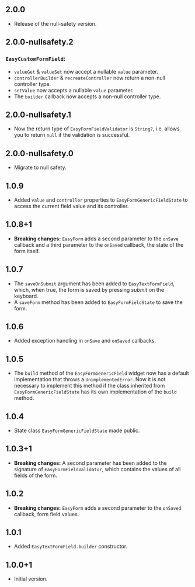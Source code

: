 ## 2.0.0

* Release of the null-safety version. 

## 2.0.0-nullsafety.2

### `EasyCustomFormField`:
* `valueGet` & `valueSet` now accept a nullable `value` parameter.
* `controllerBuilder` & `recreateController` now return a non-null controller type.
* `setValue` now accepts a nullable `value` parameter.
* The `builder` callback now accepts a non-null controller type.

## 2.0.0-nullsafety.1

* Now the return type of `EasyFormFieldValidator` is `String?`, i.e. allows you to return `null` if the validation is successful.

## 2.0.0-nullsafety.0

* Migrate to null safety.

## 1.0.9

* Added `value` and `controller` properties to `EasyFormGenericFieldState` to access the current field value and its controller. 

## 1.0.8+1

* **Breaking changes:** `EasyForm` adds a second parameter to the `onSave` callback and a third parameter to the `onSaved` callback, the state of the form itself.

## 1.0.7

* The `saveOnSubmit` argument has been added to `EasyTextFormField`, which, when true, the form is saved by pressing *submit* on the keyboard.
* A `saveForm` method has been added to `EasyFormFieldState` to save the form.

## 1.0.6

* Added exception handling in `onSave` and `onSaved` callbacks.

## 1.0.5

* The `build` method of the `EasyFormGenericField` widget now has a default implementation that throws a `UnimplementedError`. Now it is not necessary to implement this method if the class inherited from `EasyFormGenericFieldState` has its own implementation of the `build` method.

## 1.0.4

* State class `EasyFormGenericFieldState` made public.

## 1.0.3+1

* **Breaking changes:** A second parameter has been added to the signature of `EasyFormFieldValidator`, which contains the values of all fields of the form.

## 1.0.2

* **Breaking changes:** `EasyForm` adds a second parameter to the `onSaved` callback, form field values.

## 1.0.1

* Added `EasyTextFormField.builder` constructor.

## 1.0.0+1

* Initial version.
